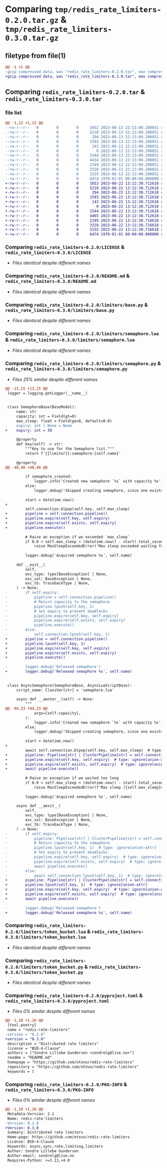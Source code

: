 # Comparing `tmp/redis_rate_limiters-0.2.0.tar.gz` & `tmp/redis_rate_limiters-0.3.0.tar.gz`

## filetype from file(1)

```diff
@@ -1 +1 @@
-gzip compressed data, was "redis_rate_limiters-0.2.0.tar", max compression
+gzip compressed data, was "redis_rate_limiters-0.3.0.tar", max compression
```

## Comparing `redis_rate_limiters-0.2.0.tar` & `redis_rate_limiters-0.3.0.tar`

### file list

```diff
@@ -1,12 +1,12 @@
--rw-r--r--   0        0        0     1652 2023-06-13 22:13:00.200851 redis_rate_limiters-0.2.0/LICENSE
--rw-r--r--   0        0        0     5218 2023-06-13 22:13:00.200851 redis_rate_limiters-0.2.0/README.md
--rw-r--r--   0        0        0      294 2023-06-13 22:13:00.200851 redis_rate_limiters-0.2.0/limiters/__init__.py
--rw-r--r--   0        0        0     1593 2023-06-13 22:13:00.200851 redis_rate_limiters-0.2.0/limiters/base.py
--rw-r--r--   0        0        0      143 2023-06-13 22:13:00.200851 redis_rate_limiters-0.2.0/limiters/exceptions.py
--rw-r--r--   0        0        0        0 2023-06-13 22:13:00.200851 redis_rate_limiters-0.2.0/limiters/py.typed
--rw-r--r--   0        0        0     1544 2023-06-13 22:13:00.200851 redis_rate_limiters-0.2.0/limiters/semaphore.lua
--rw-r--r--   0        0        0     4434 2023-06-13 22:13:00.200851 redis_rate_limiters-0.2.0/limiters/semaphore.py
--rw-r--r--   0        0        0     2349 2023-06-13 22:13:00.200851 redis_rate_limiters-0.2.0/limiters/token_bucket.lua
--rw-r--r--   0        0        0     3328 2023-06-13 22:13:00.200851 redis_rate_limiters-0.2.0/limiters/token_bucket.py
--rw-r--r--   0        0        0     3155 2023-06-13 22:13:00.200851 redis_rate_limiters-0.2.0/pyproject.toml
--rw-r--r--   0        0        0     6474 1970-01-01 00:00:00.000000 redis_rate_limiters-0.2.0/PKG-INFO
+-rw-r--r--   0        0        0     1652 2023-06-22 13:12:30.712618 redis_rate_limiters-0.3.0/LICENSE
+-rw-r--r--   0        0        0     5218 2023-06-22 13:12:30.712618 redis_rate_limiters-0.3.0/README.md
+-rw-r--r--   0        0        0      294 2023-06-22 13:12:30.712618 redis_rate_limiters-0.3.0/limiters/__init__.py
+-rw-r--r--   0        0        0     1593 2023-06-22 13:12:30.712618 redis_rate_limiters-0.3.0/limiters/base.py
+-rw-r--r--   0        0        0      143 2023-06-22 13:12:30.712618 redis_rate_limiters-0.3.0/limiters/exceptions.py
+-rw-r--r--   0        0        0        0 2023-06-22 13:12:30.712618 redis_rate_limiters-0.3.0/limiters/py.typed
+-rw-r--r--   0        0        0     1544 2023-06-22 13:12:30.712618 redis_rate_limiters-0.3.0/limiters/semaphore.lua
+-rw-r--r--   0        0        0     4465 2023-06-22 13:12:30.712618 redis_rate_limiters-0.3.0/limiters/semaphore.py
+-rw-r--r--   0        0        0     2349 2023-06-22 13:12:30.716618 redis_rate_limiters-0.3.0/limiters/token_bucket.lua
+-rw-r--r--   0        0        0     3328 2023-06-22 13:12:30.716618 redis_rate_limiters-0.3.0/limiters/token_bucket.py
+-rw-r--r--   0        0        0     3155 2023-06-22 13:12:30.716618 redis_rate_limiters-0.3.0/pyproject.toml
+-rw-r--r--   0        0        0     6474 1970-01-01 00:00:00.000000 redis_rate_limiters-0.3.0/PKG-INFO
```

### Comparing `redis_rate_limiters-0.2.0/LICENSE` & `redis_rate_limiters-0.3.0/LICENSE`

 * *Files identical despite different names*

### Comparing `redis_rate_limiters-0.2.0/README.md` & `redis_rate_limiters-0.3.0/README.md`

 * *Files identical despite different names*

### Comparing `redis_rate_limiters-0.2.0/limiters/base.py` & `redis_rate_limiters-0.3.0/limiters/base.py`

 * *Files identical despite different names*

### Comparing `redis_rate_limiters-0.2.0/limiters/semaphore.lua` & `redis_rate_limiters-0.3.0/limiters/semaphore.lua`

 * *Files identical despite different names*

### Comparing `redis_rate_limiters-0.2.0/limiters/semaphore.py` & `redis_rate_limiters-0.3.0/limiters/semaphore.py`

 * *Files 25% similar despite different names*

```diff
@@ -13,15 +13,15 @@
 logger = logging.getLogger(__name__)
 
 
 class SemaphoreBase(BaseModel):
     name: str
     capacity: int = Field(gt=0)
     max_sleep: float = Field(ge=0, default=0.0)
-    expiry: int | None = None
+    expiry: int = 30
 
     @property
     def key(self) -> str:
         """Key to use for the Semaphore list."""
         return f'{{limiter}}:semaphore:{self.name}'
 
     @property
@@ -48,40 +48,40 @@
 
         if semaphore_created:
             logger.info('Created new semaphore `%s` with capacity %s', self.name, self.capacity)
         else:
             logger.debug('Skipped creating semaphore, since one exists')
 
         start = datetime.now()
+
         self.connection.blpop(self.key, self.max_sleep)
+        pipeline = self.connection.pipeline()
+        pipeline.expire(self.key, self.expiry)
+        pipeline.expire(self.exists, self.expiry)
+        pipeline.execute()
 
         # Raise an exception if we exceeded `max_sleep`
         if 0.0 < self.max_sleep < (datetime.now() - start).total_seconds():
             raise MaxSleepExceededError('Max sleep exceeded waiting for Semaphore')
 
         logger.debug('Acquired semaphore %s', self.name)
 
     def __exit__(
         self,
         exc_type: type[BaseException] | None,
         exc_val: BaseException | None,
         exc_tb: TracebackType | None,
     ) -> None:
-        if self.expiry:
-            pipeline = self.connection.pipeline()
-            # Return capacity to the semaphore
-            pipeline.lpush(self.key, 1)
-            # Set expiry to prevent deadlocks
-            pipeline.expire(self.key, self.expiry)
-            pipeline.expire(self.exists, self.expiry)
-            pipeline.execute()
-        else:
-            self.connection.lpush(self.key, 1)
+        pipeline = self.connection.pipeline()
+        pipeline.lpush(self.key, 1)
+        pipeline.expire(self.key, self.expiry)
+        pipeline.expire(self.exists, self.expiry)
+        pipeline.execute()
 
-        logger.debug('Released semaphore')
+        logger.debug('Released semaphore %s', self.name)
 
 
 class AsyncSemaphore(SemaphoreBase, AsyncLuaScriptBase):
     script_name: ClassVar[str] = 'semaphore.lua'
 
     async def __aenter__(self) -> None:
         """
@@ -94,33 +94,33 @@
             args=[self.capacity],
         ):
             logger.info('Created new semaphore `%s` with capacity %s', self.name, self.capacity)
         else:
             logger.debug('Skipped creating semaphore, since one exists')
 
         start = datetime.now()
+
         await self.connection.blpop(self.key, self.max_sleep)  # type: ignore[union-attr]
+        pipeline: Pipeline[str] | ClusterPipeline[str] = self.connection.pipeline()
+        pipeline.expire(self.key, self.expiry)  # type: ignore[union-attr]
+        pipeline.expire(self.exists, self.expiry)  # type: ignore[union-attr]
+        await pipeline.execute()
 
         # Raise an exception if we waited too long
         if 0.0 < self.max_sleep < (datetime.now() - start).total_seconds():
             raise MaxSleepExceededError(f'Max sleep ({self.max_sleep}s) exceeded waiting for Semaphore')
 
         logger.debug('Acquired semaphore %s', self.name)
 
     async def __aexit__(
         self,
         exc_type: type[BaseException] | None,
         exc_val: BaseException | None,
         exc_tb: TracebackType | None,
     ) -> None:
-        if self.expiry:
-            pipeline: Pipeline[str] | ClusterPipeline[str] = self.connection.pipeline()
-            # Return capacity to the semaphore
-            pipeline.lpush(self.key, 1)  # type: ignore[union-attr]
-            # Set expiry to prevent deadlocks
-            pipeline.expire(self.key, self.expiry)  # type: ignore[union-attr]
-            pipeline.expire(self.exists, self.expiry)  # type: ignore[union-attr]
-            await pipeline.execute()
-        else:
-            await self.connection.lpush(self.key, 1)  # type: ignore[union-attr]
+        pipeline: Pipeline[str] | ClusterPipeline[str] = self.connection.pipeline()
+        pipeline.lpush(self.key, 1)  # type: ignore[union-attr]
+        pipeline.expire(self.key, self.expiry)  # type: ignore[union-attr]
+        pipeline.expire(self.exists, self.expiry)  # type: ignore[union-attr]
+        await pipeline.execute()
 
-        logger.debug('Released semaphore')
+        logger.debug('Released semaphore %s', self.name)
```

### Comparing `redis_rate_limiters-0.2.0/limiters/token_bucket.lua` & `redis_rate_limiters-0.3.0/limiters/token_bucket.lua`

 * *Files identical despite different names*

### Comparing `redis_rate_limiters-0.2.0/limiters/token_bucket.py` & `redis_rate_limiters-0.3.0/limiters/token_bucket.py`

 * *Files identical despite different names*

### Comparing `redis_rate_limiters-0.2.0/pyproject.toml` & `redis_rate_limiters-0.3.0/pyproject.toml`

 * *Files 0% similar despite different names*

```diff
@@ -1,10 +1,10 @@
 [tool.poetry]
 name = "redis-rate-limiters"
-version = "0.2.0"
+version = "0.3.0"
 description = "Distributed rate limiters"
 license = "BSD-4-Clause"
 authors = ["Sondre Lillebø Gundersen <sondrelg@live.no>"]
 readme = "README.md"
 homepage = "https://github.com/otovo/redis-rate-limiters"
 repository = "https://github.com/otovo/redis-rate-limiters"
 keywords = [
```

### Comparing `redis_rate_limiters-0.2.0/PKG-INFO` & `redis_rate_limiters-0.3.0/PKG-INFO`

 * *Files 0% similar despite different names*

```diff
@@ -1,10 +1,10 @@
 Metadata-Version: 2.1
 Name: redis-rate-limiters
-Version: 0.2.0
+Version: 0.3.0
 Summary: Distributed rate limiters
 Home-page: https://github.com/otovo/redis-rate-limiters
 License: BSD-4-Clause
 Keywords: async,sync,rate,limiting,limiters
 Author: Sondre Lillebø Gundersen
 Author-email: sondrelg@live.no
 Requires-Python: >=3.11,<4.0
```

